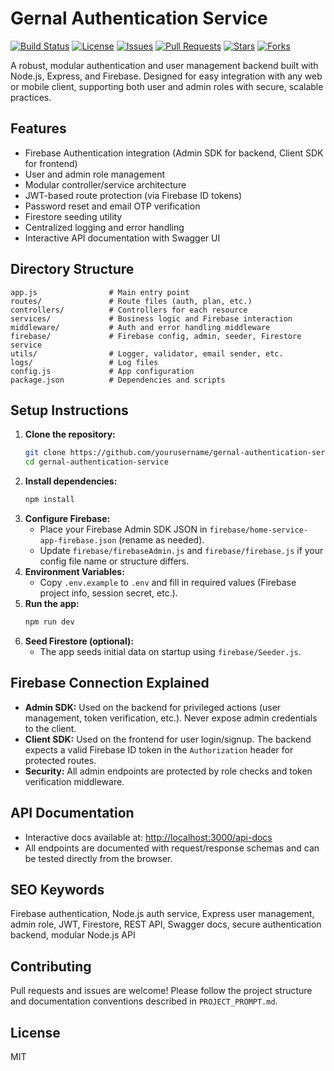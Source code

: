 # Gernal Authentication Service

[![Build Status](https://img.shields.io/github/actions/workflow/status/ibrahim-abi/firebase-auth-service/ci.yml?branch=main)](https://github.com/ibrahim-abi/firebase-auth-service/actions)
[![License](https://img.shields.io/github/license/ibrahim-abi/firebase-auth-service)](https://github.com/ibrahim-abi/firebase-auth-service/blob/main/LICENSE)
[![Issues](https://img.shields.io/github/issues/ibrahim-abi/firebase-auth-service)](https://github.com/ibrahim-abi/firebase-auth-service/issues)
[![Pull Requests](https://img.shields.io/github/issues-pr/ibrahim-abi/firebase-auth-service)](https://github.com/ibrahim-abi/firebase-auth-service/pulls)
[![Stars](https://img.shields.io/github/stars/ibrahim-abi/firebase-auth-service?style=social)](https://github.com/ibrahim-abi/firebase-auth-service/stargazers)
[![Forks](https://img.shields.io/github/forks/ibrahim-abi/firebase-auth-service?style=social)](https://github.com/ibrahim-abi/firebase-auth-service/network/members)

A robust, modular authentication and user management backend built with Node.js, Express, and Firebase. Designed for easy integration with any web or mobile client, supporting both user and admin roles with secure, scalable practices.

## Features
- Firebase Authentication integration (Admin SDK for backend, Client SDK for frontend)
- User and admin role management
- Modular controller/service architecture
- JWT-based route protection (via Firebase ID tokens)
- Password reset and email OTP verification
- Firestore seeding utility
- Centralized logging and error handling
- Interactive API documentation with Swagger UI

## Directory Structure
```
app.js                # Main entry point
routes/               # Route files (auth, plan, etc.)
controllers/          # Controllers for each resource
services/             # Business logic and Firebase interaction
middleware/           # Auth and error handling middleware
firebase/             # Firebase config, admin, seeder, Firestore service
utils/                # Logger, validator, email sender, etc.
logs/                 # Log files
config.js             # App configuration
package.json          # Dependencies and scripts
```

## Setup Instructions
1. **Clone the repository:**
   ```sh
   git clone https://github.com/yourusername/gernal-authentication-service.git
   cd gernal-authentication-service
   ```
2. **Install dependencies:**
   ```sh
   npm install
   ```
3. **Configure Firebase:**
   - Place your Firebase Admin SDK JSON in `firebase/home-service-app-firebase.json` (rename as needed).
   - Update `firebase/firebaseAdmin.js` and `firebase/firebase.js` if your config file name or structure differs.
4. **Environment Variables:**
   - Copy `.env.example` to `.env` and fill in required values (Firebase project info, session secret, etc.).
5. **Run the app:**
   ```sh
   npm run dev
   ```
6. **Seed Firestore (optional):**
   - The app seeds initial data on startup using `firebase/Seeder.js`.

## Firebase Connection Explained
- **Admin SDK:** Used on the backend for privileged actions (user management, token verification, etc.). Never expose admin credentials to the client.
- **Client SDK:** Used on the frontend for user login/signup. The backend expects a valid Firebase ID token in the `Authorization` header for protected routes.
- **Security:** All admin endpoints are protected by role checks and token verification middleware.

## API Documentation
- Interactive docs available at: [http://localhost:3000/api-docs](http://localhost:3000/api-docs)
- All endpoints are documented with request/response schemas and can be tested directly from the browser.

## SEO Keywords
Firebase authentication, Node.js auth service, Express user management, admin role, JWT, Firestore, REST API, Swagger docs, secure authentication backend, modular Node.js API

## Contributing
Pull requests and issues are welcome! Please follow the project structure and documentation conventions described in `PROJECT_PROMPT.md`.

## License
MIT 